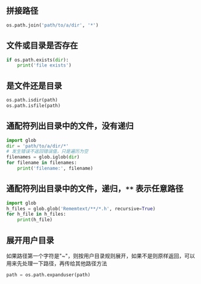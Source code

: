 ## 拼接路径
```python
os.path.join('path/to/a/dir', '*')
```

## 文件或目录是否存在
```python
if os.path.exists(dir):
    print('file exists')
```

## 是文件还是目录
```python
os.path.isdir(path)
os.path.isfile(path)
```

## 通配符列出目录中的文件，没有递归
```python
import glob
dir = 'path/to/a/dir/*'
# 发生错误不返回错误值，只是遍历为空
filenames = glob.iglob(dir)
for filename in filenames:
    print('filename:', filename)
```

## 通配符列出目录中的文件，递归，`**` 表示任意路径
```python
import glob
h_files = glob.glob('Rememtext/**/*.h', recursive=True)
for h_file in h_files:
    print(h_file)
```

## 展开用户目录
如果路径第一个字符是"~"，则按用户目录规则展开，如果不是则原样返回，可以用来先处理一下路径，再传给其他路径方法
```python
path = os.path.expanduser(path)
```